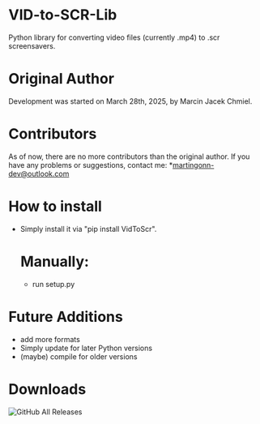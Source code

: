 # VID-to-SCR-Lib
Python library for converting video files (currently .mp4) to .scr screensavers.
# Original Author 
Development was started on March 28th, 2025, by Marcin Jacek Chmiel.
# Contributors 
As of now, there are no more contributors than the original author.
If you have any problems or suggestions, contact me: *martingonn-dev@outlook.com
# How to install
* Simply install it via "pip install VidToScr".
  # Manually:
  * run setup.py 
# Future Additions
* add more formats
* Simply update for later Python versions
* (maybe) compile for older versions
# Downloads
![GitHub All Releases](https://img.shields.io/github/downloads/Martingonn/MP4-to-SCR-lib/total)
